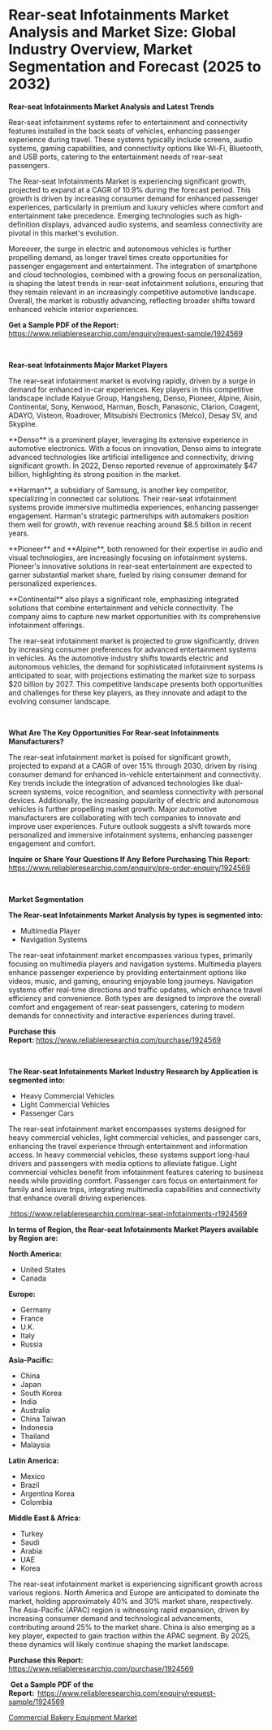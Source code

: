 <p><h1>Rear-seat Infotainments Market Analysis and Market Size: Global Industry Overview, Market Segmentation and Forecast (2025 to 2032)</h1></p><p><strong>Rear-seat Infotainments Market Analysis and Latest Trends</strong></p>
<p><p>Rear-seat infotainment systems refer to entertainment and connectivity features installed in the back seats of vehicles, enhancing passenger experience during travel. These systems typically include screens, audio systems, gaming capabilities, and connectivity options like Wi-Fi, Bluetooth, and USB ports, catering to the entertainment needs of rear-seat passengers.</p><p>The Rear-seat Infotainments Market is experiencing significant growth, projected to expand at a CAGR of 10.9% during the forecast period. This growth is driven by increasing consumer demand for enhanced passenger experiences, particularly in premium and luxury vehicles where comfort and entertainment take precedence. Emerging technologies such as high-definition displays, advanced audio systems, and seamless connectivity are pivotal in this market's evolution.</p><p>Moreover, the surge in electric and autonomous vehicles is further propelling demand, as longer travel times create opportunities for passenger engagement and entertainment. The integration of smartphone and cloud technologies, combined with a growing focus on personalization, is shaping the latest trends in rear-seat infotainment solutions, ensuring that they remain relevant in an increasingly competitive automotive landscape. Overall, the market is robustly advancing, reflecting broader shifts toward enhanced vehicle interior experiences.</p></p>
<p><strong>Get a Sample PDF of the Report:&nbsp;</strong> <a href="https://www.reliableresearchiq.com/enquiry/request-sample/1924569?utm_campaign=2983&utm_medium=2&utm_source=Github&utm_content=ia&utm_term=28032025&utm_id=rear-seat-infotainments">https://www.reliableresearchiq.com/enquiry/request-sample/1924569</a></p>
<p>&nbsp;</p>
<p><strong>Rear-seat Infotainments Major Market Players</strong></p>
<p><p>The rear-seat infotainment market is evolving rapidly, driven by a surge in demand for enhanced in-car experiences. Key players in this competitive landscape include Kaiyue Group, Hangsheng, Denso, Pioneer, Alpine, Aisin, Continental, Sony, Kenwood, Harman, Bosch, Panasonic, Clarion, Coagent, ADAYO, Visteon, Roadrover, Mitsubishi Electronics (Melco), Desay SV, and Skypine.</p><p>**Denso** is a prominent player, leveraging its extensive experience in automotive electronics. With a focus on innovation, Denso aims to integrate advanced technologies like artificial intelligence and connectivity, driving significant growth. In 2022, Denso reported revenue of approximately $47 billion, highlighting its strong position in the market.</p><p>**Harman**, a subsidiary of Samsung, is another key competitor, specializing in connected car solutions. Their rear-seat infotainment systems provide immersive multimedia experiences, enhancing passenger engagement. Harman's strategic partnerships with automakers position them well for growth, with revenue reaching around $8.5 billion in recent years.</p><p>**Pioneer** and **Alpine**, both renowned for their expertise in audio and visual technologies, are increasingly focusing on infotainment systems. Pioneer's innovative solutions in rear-seat entertainment are expected to garner substantial market share, fueled by rising consumer demand for personalized experiences.</p><p>**Continental** also plays a significant role, emphasizing integrated solutions that combine entertainment and vehicle connectivity. The company aims to capture new market opportunities with its comprehensive infotainment offerings.</p><p>The rear-seat infotainment market is projected to grow significantly, driven by increasing consumer preferences for advanced entertainment systems in vehicles. As the automotive industry shifts towards electric and autonomous vehicles, the demand for sophisticated infotainment systems is anticipated to soar, with projections estimating the market size to surpass $20 billion by 2027. This competitive landscape presents both opportunities and challenges for these key players, as they innovate and adapt to the evolving consumer landscape.</p></p>
<p>&nbsp;</p>
<p><strong>What Are The Key Opportunities For Rear-seat Infotainments Manufacturers?</strong></p>
<p><p>The rear-seat infotainment market is poised for significant growth, projected to expand at a CAGR of over 15% through 2030, driven by rising consumer demand for enhanced in-vehicle entertainment and connectivity. Key trends include the integration of advanced technologies like dual-screen systems, voice recognition, and seamless connectivity with personal devices. Additionally, the increasing popularity of electric and autonomous vehicles is further propelling market growth. Major automotive manufacturers are collaborating with tech companies to innovate and improve user experiences. Future outlook suggests a shift towards more personalized and immersive infotainment systems, enhancing passenger engagement and comfort.</p></p>
<p><strong>Inquire or Share Your Questions If Any Before Purchasing This Report:</strong> <a href="https://www.reliableresearchiq.com/enquiry/pre-order-enquiry/1924569?utm_campaign=2983&utm_medium=2&utm_source=Github&utm_content=ia&utm_term=28032025&utm_id=rear-seat-infotainments">https://www.reliableresearchiq.com/enquiry/pre-order-enquiry/1924569</a></p>
<p>&nbsp;</p>
<p><strong>Market Segmentation</strong></p>
<p><strong>The Rear-seat Infotainments Market Analysis by types is segmented into:</strong></p>
<p><ul><li>Multimedia Player</li><li>Navigation Systems</li></ul></p>
<p><p>The rear-seat infotainment market encompasses various types, primarily focusing on multimedia players and navigation systems. Multimedia players enhance passenger experience by providing entertainment options like videos, music, and gaming, ensuring enjoyable long journeys. Navigation systems offer real-time directions and traffic updates, which enhance travel efficiency and convenience. Both types are designed to improve the overall comfort and engagement of rear-seat passengers, catering to modern demands for connectivity and interactive experiences during travel.</p></p>
<p><strong>Purchase this Report:&nbsp;</strong><a href="https://www.reliableresearchiq.com/purchase/1924569?utm_campaign=2983&utm_medium=2&utm_source=Github&utm_content=ia&utm_term=28032025&utm_id=rear-seat-infotainments">https://www.reliableresearchiq.com/purchase/1924569</a></p>
<p>&nbsp;</p>
<p><strong>The Rear-seat Infotainments Market Industry Research by Application is segmented into:</strong></p>
<p><ul><li>Heavy Commercial Vehicles</li><li>Light Commercial Vehicles</li><li>Passenger Cars</li></ul></p>
<p><p>The rear-seat infotainment market encompasses systems designed for heavy commercial vehicles, light commercial vehicles, and passenger cars, enhancing the travel experience through entertainment and information access. In heavy commercial vehicles, these systems support long-haul drivers and passengers with media options to alleviate fatigue. Light commercial vehicles benefit from infotainment features catering to business needs while providing comfort. Passenger cars focus on entertainment for family and leisure trips, integrating multimedia capabilities and connectivity that enhance overall driving experiences.</p></p>
<p><a href="https://www.reliableresearchiq.com/rear-seat-infotainments-r1924569?utm_campaign=2983&utm_medium=2&utm_source=Github&utm_content=ia&utm_term=28032025&utm_id=rear-seat-infotainments">&nbsp;https://www.reliableresearchiq.com/rear-seat-infotainments-r1924569</a></p>
<p><strong>In terms of Region, the Rear-seat Infotainments Market Players available by Region are:</strong></p>
<p>
    <p> <strong> North America: </strong>
        <ul>
            <li>United States</li>
            <li>Canada</li>
        </ul>
        </p> 
    <p> <strong> Europe: </strong>
        <ul>
            <li>Germany</li>
            <li>France</li>
            <li>U.K.</li>
            <li>Italy</li>
            <li>Russia</li>
        </ul>
        </p> 
    <p> <strong> Asia-Pacific: </strong>
        <ul>
            <li>China</li>
            <li>Japan</li>
            <li>South Korea</li>
            <li>India</li>
            <li>Australia</li>
            <li>China Taiwan</li>
            <li>Indonesia</li>
            <li>Thailand</li>
            <li>Malaysia</li>
        </ul>
        </p> 
    <p> <strong> Latin America: </strong>
        <ul>
            <li>Mexico</li>
            <li>Brazil</li>
            <li>Argentina Korea</li>
            <li>Colombia</li>
        </ul>
        </p> 
    <p> <strong> Middle East & Africa: </strong>
        <ul>
            <li>Turkey</li>
            <li>Saudi</li>
            <li>Arabia</li>
            <li>UAE</li>
            <li>Korea</li>
        </ul>
    </p>
    </p>
<p><p>The rear-seat infotainment market is experiencing significant growth across various regions. North America and Europe are anticipated to dominate the market, holding approximately 40% and 30% market share, respectively. The Asia-Pacific (APAC) region is witnessing rapid expansion, driven by increasing consumer demand and technological advancements, contributing around 25% to the market share. China is also emerging as a key player, expected to gain traction within the APAC segment. By 2025, these dynamics will likely continue shaping the market landscape.</p></p>
<p><strong>Purchase this Report: </strong><a href="https://www.reliableresearchiq.com/purchase/1924569?utm_campaign=2983&utm_medium=2&utm_source=Github&utm_content=ia&utm_term=28032025&utm_id=rear-seat-infotainments">https://www.reliableresearchiq.com/purchase/1924569</a></p>
<p>&nbsp;<strong>Get a Sample PDF of the Report:&nbsp;&nbsp;</strong><a href="https://www.reliableresearchiq.com/enquiry/request-sample/1924569?utm_campaign=2983&utm_medium=2&utm_source=Github&utm_content=ia&utm_term=28032025&utm_id=rear-seat-infotainments">https://www.reliableresearchiq.com/enquiry/request-sample/1924569</a></p>
<p><strong></strong></p>
<p><p><a href="https://github.com/chikenmhamdi/Market-Research-Report-List-1/blob/main/commercial-bakery-equipment-market.md?utm_campaign=2983&utm_medium=2&utm_source=Github&utm_content=ia&utm_term=28032025&utm_id=rear-seat-infotainments">Commercial Bakery Equipment Market</a></p></p>